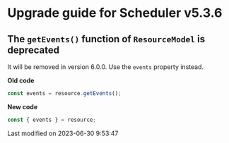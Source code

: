 # Upgrade guide for Scheduler v5.3.6

## The `getEvents()` function of `ResourceModel` is deprecated

It will be removed in version 6.0.0. Use the `events` property instead.

**Old code**

```javascript
const events = resource.getEvents();
```

**New code**

```javascript
const { events } = resource;
```


<p class="last-modified">Last modified on 2023-06-30 9:53:47</p>